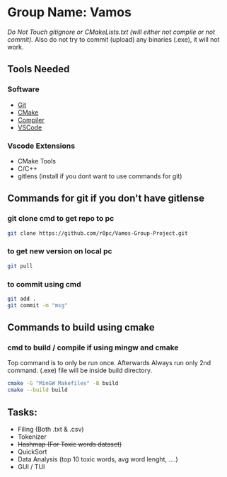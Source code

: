 # Group Name: Vamos

*Do Not Touch gitignore or CMakeLists.txt (will either not compile or not commit).* 
Also do not try to commit (upload) any binaries (.exe), it will not work.

## Tools Needed
### Software
- [Git](https://git-scm.com/downloads)
- [CMake](https://cmake.org/download/)
- [Compiler](https://code.visualstudio.com/docs/cpp/config-mingw) 
- [VSCode](https://code.visualstudio.com/download)
  
### Vscode Extensions
- CMake Tools
- C/C++
- gitlens (install if you dont want to use commands for git)

## Commands for git if you don't have gitlense
### git clone cmd to get repo to pc

``` bash
git clone https://github.com/r0pc/Vamos-Group-Project.git
```

### to get new version on local pc

```bash
git pull
```

### to commit using cmd

``` bash
git add .
git commit -m "msg"
```

## Commands to build using cmake
### cmd to build / compile if using mingw and cmake
Top command is to only be run once. Afterwards Always run only 2nd command. (.exe) file will be inside build directory.
``` bash
cmake -G "MinGW Makefiles" -B build
cmake --build build
```


## Tasks:
- Filing (Both .txt & .csv)
- Tokenizer
- ~~Hashmap (For Toxic words dataset)~~ 
- QuickSort
- Data Analysis (top 10 toxic words, avg word lenght, ....)
- GUI / TUI 